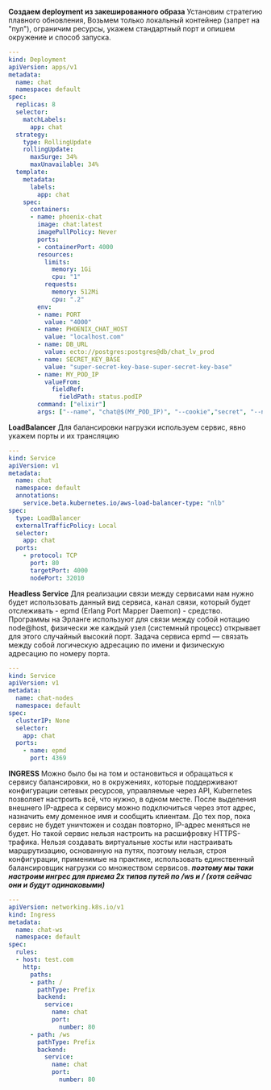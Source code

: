 **Создаем deployment из закешированного образа**
Установим стратегию плавного обновления,
Возьмем только локальный контейнер (запрет на "пул"), ограничим ресурсы, укажем стандартный порт и опишем окружение и способ запуска. 
```yaml
---
kind: Deployment
apiVersion: apps/v1
metadata:
  name: chat
  namespace: default
spec:
  replicas: 8
  selector:
    matchLabels:
      app: chat
  strategy:
    type: RollingUpdate
    rollingUpdate:
      maxSurge: 34%
      maxUnavailable: 34%
  template:
    metadata:
      labels:
        app: chat
    spec:
      containers:
      - name: phoenix-chat
        image: chat:latest
        imagePullPolicy: Never
        ports:
        - containerPort: 4000
        resources:
          limits:
            memory: 1Gi
            cpu: "1"
          requests:
            memory: 512Mi
            cpu: ".2"
        env:
        - name: PORT
          value: "4000"
        - name: PHOENIX_CHAT_HOST
          value: "localhost.com"
        - name: DB_URL
          value: ecto://postgres:postgres@db/chat_lv_prod
        - name: SECRET_KEY_BASE
          value: "super-secret-key-base-super-secret-key-base"
        - name: MY_POD_IP
          valueFrom:
            fieldRef:
              fieldPath: status.podIP
        command: ["elixir"]
        args: ["--name", "chat@$(MY_POD_IP)", "--cookie","secret", "--no-halt", "-S","mix","phx.server"]

```

**LoadBalancer**
Для балансировки нагрузки используем сервис, явно укажем порты и их трансляцию
```yaml
---
kind: Service
apiVersion: v1
metadata:
  name: chat
  namespace: default
  annotations:
    service.beta.kubernetes.io/aws-load-balancer-type: "nlb"
spec:
  type: LoadBalancer
  externalTrafficPolicy: Local
  selector:
    app: chat
  ports:
    - protocol: TCP
      port: 80
      targetPort: 4000
      nodePort: 32010
```


**Headless Service**
Для реализации связи между сервисами нам нужно будет использовать данный вид сервиса, канал связи, который будет отслеживать - epmd (Erlang Port Mapper Daemon) - средство. Программы на Эрланге используют для связи между собой нотацию node@host, физически же каждый узел (системный процесс) открывает для этого случайный высокий порт. Задача сервиса epmd — связать между собой логическую адресацию по имени и физическую адресацию по номеру порта.

```yaml
---
kind: Service
apiVersion: v1
metadata:
  name: chat-nodes
  namespace: default
spec:
  clusterIP: None
  selector:
    app: chat
  ports:
    - name: epmd
      port: 4369

```

**INGRESS**
Можно было бы на том и остановиться и обращаться к сервису балансировки, но в окружениях, которые поддерживают конфигурации сетевых ресурсов, управляемые через API, Kubernetes позволяет настроить всё, что нужно, в одном месте.
После выделения внешнего IP-адреса к сервису можно подключиться через этот адрес, назначить ему доменное имя и сообщить клиентам. До тех пор, пока сервис не будет уничтожен и создан повторно, IP-адрес меняться не будет. Но такой сервис нельзя настроить на расшифровку HTTPS-трафика. Нельзя создавать виртуальные хосты или настраивать маршрутизацию, основанную на путях, поэтому нельзя, строя конфигурации, применимые на практике, использовать единственный балансировщик нагрузки со множеством сервисов. 
***поэтому мы таки настроим ингрес для приема 2х типов путей по /ws и / (хотя сейчас они и будут одинаковыми)***

```yaml
---
apiVersion: networking.k8s.io/v1
kind: Ingress
metadata:
  name: chat-ws
  namespace: default
spec:
  rules:
  - host: test.com
    http:
      paths:
      - path: /
        pathType: Prefix
        backend:
          service: 
            name: chat
            port: 
              number: 80
      - path: /ws
        pathType: Prefix
        backend:
          service: 
            name: chat
            port: 
              number: 80
```